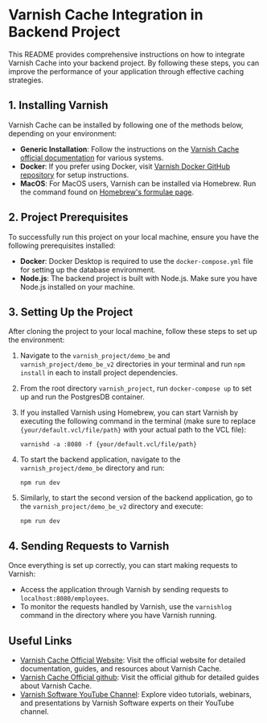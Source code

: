 # Varnish Cache Integration in Backend Project

This README provides comprehensive instructions on how to integrate Varnish Cache into your backend project. By following these steps, you can improve the performance of your application through effective caching strategies.

## 1. Installing Varnish

Varnish Cache can be installed by following one of the methods below, depending on your environment:

- **Generic Installation**: Follow the instructions on the [Varnish Cache official documentation](https://varnish-cache.org/docs/) for various systems.
- **Docker**: If you prefer using Docker, visit [Varnish Docker GitHub repository](https://github.com/varnish/docker-varnish) for setup instructions.
- **MacOS**: For MacOS users, Varnish can be installed via Homebrew. Run the command found on [Homebrew's formulae page](https://formulae.brew.sh/formula/varnish).

## 2. Project Prerequisites

To successfully run this project on your local machine, ensure you have the following prerequisites installed:

- **Docker**: Docker Desktop is required to use the `docker-compose.yml` file for setting up the database environment.
- **Node.js**: The backend project is built with Node.js. Make sure you have Node.js installed on your machine.

## 3. Setting Up the Project

After cloning the project to your local machine, follow these steps to set up the environment:

1. Navigate to the `varnish_project/demo_be` and `varnish_project/demo_be_v2` directories in your terminal and run `npm install` in each to install project dependencies.
2. From the root directory `varnish_project`, run `docker-compose up` to set up and run the PostgresDB container.
3. If you installed Varnish using Homebrew, you can start Varnish by executing the following command in the terminal (make sure to replace `{your/default.vcl/file/path}` with your actual path to the VCL file):

    ```shell
    varnishd -a :8080 -f {your/default.vcl/file/path}
    ```

4. To start the backend application, navigate to the `varnish_project/demo_be` directory and run:

    ```shell
    npm run dev
    ```

5. Similarly, to start the second version of the backend application, go to the `varnish_project/demo_be_v2` directory and execute:

    ```shell
    npm run dev
    ```

## 4. Sending Requests to Varnish

Once everything is set up correctly, you can start making requests to Varnish:

- Access the application through Varnish by sending requests to `localhost:8080/employees`.
- To monitor the requests handled by Varnish, use the `varnishlog` command in the directory where you have Varnish running.

## Useful Links

- [Varnish Cache Official Website](https://varnish-cache.org/): Visit the official website for detailed documentation, guides, and resources about Varnish Cache.
- [Varnish Cache Official github](https://github.com/varnishcache/varnish-cache): Visit the official github for detailed guides about Varnish Cache.
- [Varnish Software YouTube Channel](https://www.youtube.com/@Varnish-software): Explore video tutorials, webinars, and presentations by Varnish Software experts on their YouTube channel.
